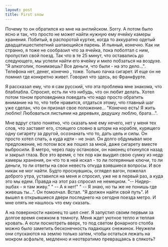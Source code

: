 ```yaml
--- 
layout: post
title: First snow
---
```

Почему то он обратился ко мне на английском. Sorry. А потом было ясно и так, что просто не может найти нужную ему ячейку камеры хранения. Побитый, в распоротой куртке, когда то аккуратно одетый двадцатишестилетний шатающийся парень. И пьяный, конечно. Как ни странно, я тоже не сообразил что за ячейка, пока поболтал с ним, пропустил свой поезд. Так что в те 25 минут, что оставались до следующего, мы успели найти его ячейку и мило побзаться на воздухе. "Я алкоголик, понимаешь? Все деньги, что были - на это дело...". Телефона нет, денег, конечно , тоже. Только пачка сигарет. И еще он не помнил где конкретно живет. Говорил что здесь, во Франкфурте.

Я рассказал ему, что я сам русский, что эта проблема мне знакома, что блаблабла. Спросил, есть ли что нибудь, что он любит делать. Хотел потом тоном проповедника поведать что надо просто обратить внимание на то, что тебе нравится, отдаться этому, что главный шаг уже сделан, что он признал свое положение...  "Конечно есть! Я жить люблю! Любоваться листьями на деревьях, дедушку люблю, брата...".

Мне вдруг стало понятно, что сказать мне ему нечего, нет у меня тех слов, что заставят его, стоящего словно в шторм на корабле, курящего одну сигарету за другой, осознанать что то, дать цель и силы. Он просто хотел спать, а куда идти - не знал. Он долго обдумывал мое предложение, но потом все же пошел за мной, даже сигарету вместе выбросили. В метро, через пару остановок, он наконец откинулся назад и закрыл глаза. Все это время, с тех пор как  выудил свою сумку из недр камеры хранения, он что то в ней искал - то ли потерянные ключи, то ли деньги, то ли ответы на свои невесть откуда взявшиеся вопросы. И все никак не мог найти. Будто проснувшись, оглядел вагон, пожелал доброго утра, уставился на меня и спросил, уже не в первый раз, а куда это мы едем. Правда на этот раз спросил не немецком. "-- Нидер-эшбах - я там живу." " -- А я нет!" " -- Я знаю, но ты же не понишь где живешь ты...". Он помолчал. Встал. "Я должен найти свой путь". И вышел в открывшиеся двери последнего на сегодня поезда метро. И мне опять не нашлось что ему сказать.

А на поверхности наконец то шел снег. Я запустил своим первым за долгое время снежком в темноту. Меня ждет уютное тепло и теплая кровать. А если посмотреть вверх, то под светом фонарного столба можно было заметить бесконечность падающих снежинок. Неужели они спускаются на землю только затем, чтобы остаться лежать на мокром асфальте, медленно и неотвратимо превращаясь в слякоть?
